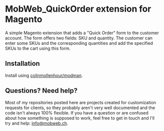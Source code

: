 # MobWeb_QuickOrder extension for Magento

A simple Magento extension that adds a "Quick Order" form to the customer account. The form offers two fields: SKU and quantity. The customer can enter some SKUs and the corresponding quantities and add the specified SKUs to the cart using this form.

## Installation

Install using [colinmollenhour/modman](https://github.com/colinmollenhour/modman/).

## Questions? Need help?

Most of my repositories posted here are projects created for customization requests for clients, so they probably aren't very well documented and the code isn't always 100% flexible. If you have a question or are confused about how something is supposed to work, feel free to get in touch and I'll try and help: [info@mobweb.ch](mailto:info@mobweb.ch).